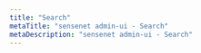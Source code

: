 ```yaml
---
title: "Search"
metaTitle: "sensenet admin-ui - Search"
metaDescription: "sensenet admin-ui - Search"
---
```

